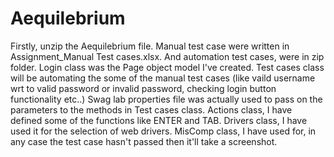 # Aequilebrium

Firstly, unzip the Aequilebrium file.
Manual test case were written in Assignment_Manual Test cases.xlsx.
And automation test cases, were in zip folder.
Login class was the Page object model I've created.
Test cases class will be automating the some of the manual test cases (like vaild username wrt to valid password or invalid password, checking login button functionality etc..)
Swag lab properties file was actually used to pass on the parameters to the methods in Test cases class.
Actions class, I have defined some of the functions like ENTER and TAB.
Drivers class, I have used it for the selection of web drivers.
MisComp class, I have used for, in any case the test case hasn't passed then it'll take a screenshot.
